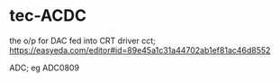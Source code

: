# tec-ACDC




the o/p for DAC fed into CRT driver cct;
https://easyeda.com/editor#id=89e45a1c31a44702ab1ef81ac46d8552

ADC; eg ADC0809
